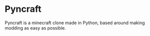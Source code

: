 # Pyncraft
Pyncraft is a minecraft clone made in Python, based around making modding as easy as possible.
